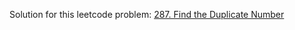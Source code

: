 Solution for this leetcode problem: [287. Find the Duplicate Number](https://leetcode.com/problems/find-the-duplicate-number/)

